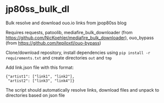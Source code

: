 # jp80ss_bulk_dl
Bulk resolve and download ouo.io links from jpop80ss blog

Requires requests, patoolib, mediafire_bulk_downloader (from https://github.com/NicKoehler/mediafire_bulk_downloader), ouo_bypass (from https://github.com/tepiloxtl/ouo-bypass)

Clone/download repository, install dependencies using `pip install -r requirements.txt` and create directories `out` and `tmp`

Add link.json file with this format:

    {"artist1": ["link1", "link2"],
     "artist2": ["link3", "link4"]}

The script should automatically resolve links, download files and unpack to directories based on json file
